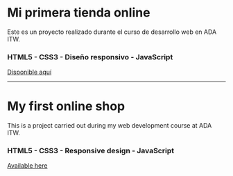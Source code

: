 # Mi primera tienda online

Este es un proyecto realizado durante el curso de desarrollo web en ADA ITW.

### HTML5 - CSS3 - Diseño responsivo - JavaScript

[Disponible aquí](https://sofialiendro.github.io/online-shop/) 

---

# My first online shop

This is a project carried out during my web development course at ADA ITW.

### HTML5 - CSS3 - Responsive design - JavaScript

[Available here](https://sofialiendro.github.io/online-shop/)
